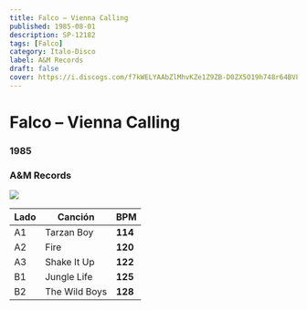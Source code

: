 ```yaml
---
title: Falco – Vienna Calling
published: 1985-08-01
description: SP-12182
tags: [Falco]
category: Italo-Disco
label: A&M Records
draft: false
cover: https://i.discogs.com/f7kWELYAAbZlMhvKZe1Z9ZB-D0ZX5O19h748r64BV8Y/rs:fit/g:sm/q:90/h:600/w:585/czM6Ly9kaXNjb2dz/LWRhdGFiYXNlLWlt/YWdlcy9SLTI1NjI4/Mzk1LTE2NzMwNjI4/NDAtNTEzNy5qcGVn.jpeg
---
```


# Falco – Vienna Calling

### **1985**

### A&M Records

![](https://i.discogs.com/f7kWELYAAbZlMhvKZe1Z9ZB-D0ZX5O19h748r64BV8Y/rs:fit/g:sm/q:90/h:600/w:585/czM6Ly9kaXNjb2dz/LWRhdGFiYXNlLWlt/YWdlcy9SLTI1NjI4/Mzk1LTE2NzMwNjI4/NDAtNTEzNy5qcGVn.jpeg)

| Lado | Canción       | BPM     |
| ---- | ------------- | ------- |
| A1   | Tarzan Boy    | **114** |
| A2   | Fire          | **120** |
| A3   | Shake It Up   | **122** |
| B1   | Jungle Life   | **125** |
| B2   | The Wild Boys | **128** |
